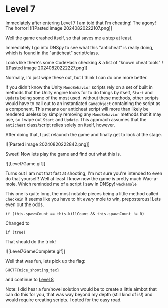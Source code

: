 # Level 7
Immediately after entering Level 7 I am told that I'm cheating! The agony! The horror!
![[Pasted image 20240820222107.png]]

Well the game crashed itself, so that saves me a step at least.

Immediately I go into DNSpy to see what this "anticheat" is really doing, which is found in the "anticheat" script/class.

Looks like there's some CodeHash checking & a list of "known cheat tools"
![[Pasted image 20240820222227.png]]

Normally, I'd just wipe these out, but I think I can do one more better.

If you didn't know the Unity `MonoBehavior` scripts rely on a set of built in methods that the Unity engine looks for to do things by itself, `Start` and `Update` being some of the most used. without these methods, other scripts would have to call out to an instantiated `GameObject` containing the script as a component. This means our anticheat script will more than likely be rendered useless by simply removing any `MonoBehavior` methods that it may use, so I wipe out `Start` and `Update`. This approach assumes that the `anticheat` class/script relies solely on itself, however. 

After doing that, I just relaunch the game and finally get to look at the stage.

![[Pasted image 20240820222842.png]]

Sweet! Now lets play the game and find out what this is.

![[Level7Game.gif]]

Turns out I am not that fast at shooting, I'm not sure you're intended to even do that yourself! Well at least I know now the game is pretty much Wac-a-mole. Which reminded me of a script I saw in DNSpy! `wackamole`

This one is quite long, the most notable pieces being a little method called `CheckWin` It seems like you have to hit *every* mole to win, preposterous! Lets even out the odds.

```
if (this.spawnCount == this.killCount && this.spawnCount != 0)
```
Changed to
```
if (true)
```

That should do the trick!

![[Level7GameComplete.gif]]

Well that was fun, lets pick up the flag:

`GHCTF{nice_shooting_tex}`

and continue to [Level 8](Level8.md)

Note: I did hear a fun/novel solution would be to create a little aimbot that can do this for you, that was way beyond my depth (still kind of is!) and would require creating scripts. I opted for the easy road.